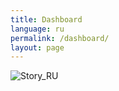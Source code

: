 ```yaml
---
title: Dashboard
language: ru
permalink: /dashboard/
layout: page
---
```

<div class='tableauPlaceholder' id='viz1739784343444' style='position: relative'>
<noscript>
<noscript>
<img alt='Story_RU ' src='https:&#47;&#47;public.tableau.com&#47;static&#47;images&#47;SD&#47;SDG-KGZ-2024_17383185934270&#47;Story_RU&#47;1_rss.png' style='border: none' /
</noscript>
</noscript>
<object class='tableauViz' style='display:none;'>
<param name='host_url' value='https%3A%2F%2Fpublic.tableau.com%2F' />
<param name='embed_code_version' value='3' />
<param name='site_root' value='' />
<param name='name' value='SDG-KGZ-2024_17383185934270&#47;Story_RU' />
<param name='tabs' value='no' />
<param name='toolbar' value='yes' />
<param name='static_image' value='https:&#47;&#47;public.tableau.com&#47;static&#47;images&#47;SD&#47;SDG-KGZ-2024_17383185934270&#47;Story_RU&#47;1.png' />
<param name='animate_transition' value='yes' />
<param name='display_static_image' value='yes' />
<param name='display_spinner' value='yes' />
<param name='display_overlay' value='yes' />
<param name='display_count' value='yes' />
<param name='language' value='en-US' />
</object>
</div>
<script type='text/javascript'>
    var divElement = document.getElementById('viz1739784343444');
    var vizElement = divElement.getElementsByTagName('object')[0];
    vizElement.style.width = '1016px';
    vizElement.style.height = '991px';
    var scriptElement = document.createElement('script');
    scriptElement.src = 'https://public.tableau.com/javascripts/api/viz_v1.js';
    vizElement.parentNode.insertBefore(scriptElement, vizElement);
</script>
